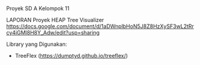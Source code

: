 ###
Proyek SD A Kelompok 11


LAPORAN Proyek HEAP Tree Visualizer 
https://docs.google.com/document/d/1aDWnplbHoN5J8Z8HzXySF3wL2tRrcy4iGMl8H8Y_Adw/edit?usp=sharing

Library yang Digunakan:
- TreeFlex (https://dumptyd.github.io/treeflex/)
